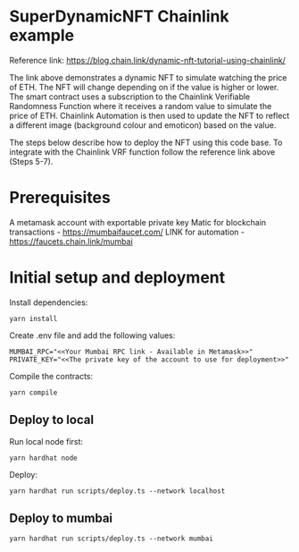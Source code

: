 # SuperDynamicNFT Chainlink example

Reference link: https://blog.chain.link/dynamic-nft-tutorial-using-chainlink/ 

The link above demonstrates a dynamic NFT to simulate watching the price of ETH. The NFT will change depending on if the value is higher or lower. The smart contract uses a subscription to the Chainlink Verifiable Randomness Function where it receives a random value to simulate the price of ETH. Chainlink Automation is then used to update the NFT to reflect a different image (background colour and emoticon) based on the value.

The steps below describe how to deploy the NFT using this code base. To integrate with the Chainlink VRF function follow the reference link above (Steps 5-7).

# Prerequisites

A metamask account with exportable private key
Matic for blockchain transactions - https://mumbaifaucet.com/
LINK for automation - https://faucets.chain.link/mumbai

# Initial setup and deployment

Install dependencies:
```
yarn install
```

Create .env file and add the following values:
```
MUMBAI_RPC="<<Your Mumbai RPC link - Available in Metamask>>"
PRIVATE_KEY="<<The private key of the account to use for deployment>>"
```

Compile the contracts:
```
yarn compile
```

## Deploy to local

Run local node first:
```
yarn hardhat node
```

Deploy:
```
yarn hardhat run scripts/deploy.ts --network localhost
```

## Deploy to mumbai
```
yarn hardhat run scripts/deploy.ts --network mumbai
```

